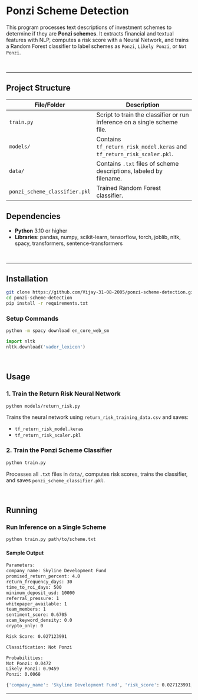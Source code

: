 # Ponzi Scheme Detection

This program processes text descriptions of investment schemes to determine if they are **Ponzi schemes**. It extracts financial and textual features with NLP, computes a risk score with a Neural Network, and trains a Random Forest classifier to label schemes as `Ponzi`, `Likely Ponzi`, or `Not Ponzi`.

<br>

---

## Project Structure

| File/Folder                         | Description                                         |
|-------------------------------------|-----------------------------------------------------|
| `train.py`                          | Script to train the classifier or run inference on a single scheme file. |
| `models/`                           | Contains `tf_return_risk_model.keras` and `tf_return_risk_scaler.pkl`.    |
| `data/`                             | Contains `.txt` files of scheme descriptions, labeled by filename.       |
| `ponzi_scheme_classifier.pkl`       | Trained Random Forest classifier.                  |


## Dependencies

- **Python** 3.10 or higher  
- **Libraries**: pandas, numpy, scikit-learn, tensorflow, torch, joblib, nltk, spacy, transformers, sentence-transformers  

<br>

---

## Installation

```bash
git clone https://github.com/Vijay-31-08-2005/ponzi-scheme-detection.git
cd ponzi-scheme-detection
pip install -r requirements.txt
```

### Setup Commands

```bash
python -m spacy download en_core_web_sm
```

```python
import nltk
nltk.download('vader_lexicon')
```

<br>

## Usage

### 1. Train the Return Risk Neural Network

```bash
python models/return_risk.py
```
Trains the neural network using `return_risk_training_data.csv` and saves:
- `tf_return_risk_model.keras`
- `tf_return_risk_scaler.pkl`


### 2. Train the Ponzi Scheme Classifier

```bash
python train.py
```
Processes all `.txt` files in `data/`, computes risk scores, trains the classifier, and saves `ponzi_scheme_classifier.pkl`.

<br>


## Running

### Run Inference on a Single Scheme

```bash
python train.py path/to/scheme.txt
```

#### Sample Output

```bash
Parameters:
company_name: Skyline Development Fund
promised_return_percent: 4.0
return_frequency_days: 30
time_to_roi_days: 500
minimum_deposit_usd: 10000
referral_pressure: 1
whitepaper_available: 1
team_members: 1
sentiment_score: 0.6705
scam_keyword_density: 0.0
crypto_only: 0

Risk Score: 0.027123991

Classification: Not Ponzi

Probabilities:
Not Ponzi: 0.0472
Likely Ponzi: 0.9459
Ponzi: 0.0068

{'company_name': 'Skyline Development Fund', 'risk_score': 0.027123991, 'classification': 'Not Ponzi', 'probabilities': {'Not Ponzi': 0.047243107769423566, 'Likely Ponzi': 0.9459273182957394, 'Ponzi': 0.006829573934837093}}
```

---

